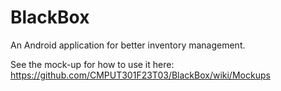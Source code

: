 # BlackBox

An Android application for better inventory management.

See the mock-up for how to use it here: https://github.com/CMPUT301F23T03/BlackBox/wiki/Mockups 
